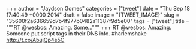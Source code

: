 
+++
author = "Jaydson Gomes"
categories = ["tweet"]
date = "Thu Sep 18 17:40:49 +0000 2014"
draft = false
image = "{TWEET_IMAGE}"
slug = "35600f2a636659d7b4f977b0482a11387f9d5e00"
tags = ["tweet"]
title = """RT @wesbos: Amazing. Some..."""
+++
RT @wesbos: Amazing. Someone put script tags in their DNS info. #harlemshake http://t.co/AbujQp4e5C

